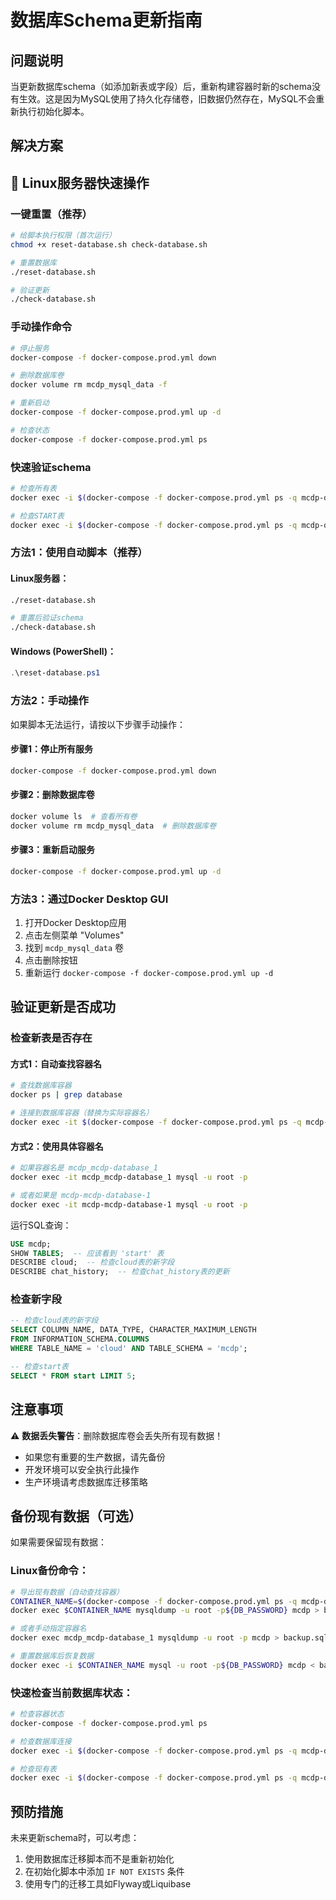 # 数据库Schema更新指南

## 问题说明
当更新数据库schema（如添加新表或字段）后，重新构建容器时新的schema没有生效。这是因为MySQL使用了持久化存储卷，旧数据仍然存在，MySQL不会重新执行初始化脚本。

## 解决方案

## 🚀 Linux服务器快速操作

### 一键重置（推荐）
```bash
# 给脚本执行权限（首次运行）
chmod +x reset-database.sh check-database.sh

# 重置数据库
./reset-database.sh

# 验证更新
./check-database.sh
```

### 手动操作命令
```bash
# 停止服务
docker-compose -f docker-compose.prod.yml down

# 删除数据库卷
docker volume rm mcdp_mysql_data -f

# 重新启动
docker-compose -f docker-compose.prod.yml up -d

# 检查状态
docker-compose -f docker-compose.prod.yml ps
```

### 快速验证schema
```bash
# 检查所有表
docker exec -i $(docker-compose -f docker-compose.prod.yml ps -q mcdp-database) mysql -u root -p${DB_PASSWORD} -e "USE mcdp; SHOW TABLES;"

# 检查START表
docker exec -i $(docker-compose -f docker-compose.prod.yml ps -q mcdp-database) mysql -u root -p${DB_PASSWORD} -e "USE mcdp; DESCRIBE start;"
```

### 方法1：使用自动脚本（推荐）

#### Linux服务器：
```bash
./reset-database.sh

# 重置后验证schema
./check-database.sh
```

#### Windows (PowerShell)：
```powershell
.\reset-database.ps1
```

### 方法2：手动操作
如果脚本无法运行，请按以下步骤手动操作：

#### 步骤1：停止所有服务
```bash
docker-compose -f docker-compose.prod.yml down
```

#### 步骤2：删除数据库卷
```bash
docker volume ls  # 查看所有卷
docker volume rm mcdp_mysql_data  # 删除数据库卷
```

#### 步骤3：重新启动服务
```bash
docker-compose -f docker-compose.prod.yml up -d
```

### 方法3：通过Docker Desktop GUI
1. 打开Docker Desktop应用
2. 点击左侧菜单 "Volumes"
3. 找到 `mcdp_mysql_data` 卷
4. 点击删除按钮
5. 重新运行 `docker-compose -f docker-compose.prod.yml up -d`

## 验证更新是否成功

### 检查新表是否存在

#### 方式1：自动查找容器名
```bash
# 查找数据库容器
docker ps | grep database

# 连接到数据库容器（替换为实际容器名）
docker exec -it $(docker-compose -f docker-compose.prod.yml ps -q mcdp-database) mysql -u root -p
```

#### 方式2：使用具体容器名
```bash
# 如果容器名是 mcdp_mcdp-database_1
docker exec -it mcdp_mcdp-database_1 mysql -u root -p

# 或者如果是 mcdp-mcdp-database-1
docker exec -it mcdp-mcdp-database-1 mysql -u root -p
```

运行SQL查询：
```sql
USE mcdp;
SHOW TABLES;  -- 应该看到 'start' 表
DESCRIBE cloud;  -- 检查cloud表的新字段
DESCRIBE chat_history;  -- 检查chat_history表的更新
```

### 检查新字段
```sql
-- 检查cloud表的新字段
SELECT COLUMN_NAME, DATA_TYPE, CHARACTER_MAXIMUM_LENGTH 
FROM INFORMATION_SCHEMA.COLUMNS 
WHERE TABLE_NAME = 'cloud' AND TABLE_SCHEMA = 'mcdp';

-- 检查start表
SELECT * FROM start LIMIT 5;
```

## 注意事项

⚠️ **数据丢失警告**：删除数据库卷会丢失所有现有数据！

- 如果您有重要的生产数据，请先备份
- 开发环境可以安全执行此操作
- 生产环境请考虑数据库迁移策略

## 备份现有数据（可选）
如果需要保留现有数据：

### Linux备份命令：
```bash
# 导出现有数据（自动查找容器）
CONTAINER_NAME=$(docker-compose -f docker-compose.prod.yml ps -q mcdp-database)
docker exec $CONTAINER_NAME mysqldump -u root -p${DB_PASSWORD} mcdp > backup_$(date +%Y%m%d_%H%M%S).sql

# 或者手动指定容器名
docker exec mcdp_mcdp-database_1 mysqldump -u root -p mcdp > backup.sql

# 重置数据库后恢复数据
docker exec -i $CONTAINER_NAME mysql -u root -p${DB_PASSWORD} mcdp < backup.sql
```

### 快速检查当前数据库状态：
```bash
# 检查容器状态
docker-compose -f docker-compose.prod.yml ps

# 检查数据库连接
docker exec -i $(docker-compose -f docker-compose.prod.yml ps -q mcdp-database) mysql -u root -p${DB_PASSWORD} -e "SHOW DATABASES;"

# 检查现有表
docker exec -i $(docker-compose -f docker-compose.prod.yml ps -q mcdp-database) mysql -u root -p${DB_PASSWORD} -e "USE mcdp; SHOW TABLES;"
```

## 预防措施
未来更新schema时，可以考虑：
1. 使用数据库迁移脚本而不是重新初始化
2. 在初始化脚本中添加 `IF NOT EXISTS` 条件
3. 使用专门的迁移工具如Flyway或Liquibase 